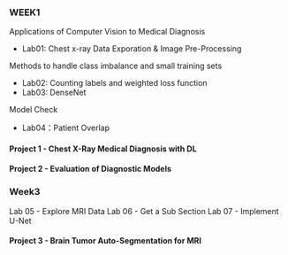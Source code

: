 ### WEEK1 

Applications of Computer Vision to Medical Diagnosis
- Lab01: Chest x-ray Data Exporation & Image Pre-Processing

Methods to handle class imbalance and small training sets  
- Lab02: Counting labels and weighted loss function
- Lab03: DenseNet

Model Check
- Lab04：Patient Overlap

#### Project 1 - Chest X-Ray Medical Diagnosis with DL


#### Project 2 - Evaluation of Diagnostic Models

### Week3
Lab 05 - Explore MRI Data
Lab 06 - Get a Sub Section
Lab 07 - Implement U-Net
#### Project 3 - Brain Tumor Auto-Segmentation for MRI
